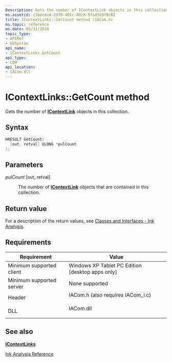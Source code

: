 ```yaml
---
Description: Gets the number of IContextLink objects in this collection.
ms.assetid: c3becacd-2df0-401c-88c8-5fad3e9f8c02
title: IContextLinks::GetCount method (IACom.h)
ms.topic: reference
ms.date: 05/31/2018
topic_type: 
- APIRef
- kbSyntax
api_name: 
- IContextLinks.GetCount
api_type: 
- COM
api_location: 
- IACom.dll
---
```


# IContextLinks::GetCount method

Gets the number of [**IContextLink**](icontextlink.md) objects in this collection.

## Syntax


```C++
HRESULT GetCount(
  [out, retval] ULONG *pulCount
);
```



## Parameters

<dl> <dt>

*pulCount* \[out, retval\]
</dt> <dd>

The number of [**IContextLink**](icontextlink.md) objects that are contained in this collection.

</dd> </dl>

## Return value

For a description of the return values, see [Classes and Interfaces - Ink Analysis](classes-and-interfaces---ink-analysis.md).

## Requirements



| Requirement | Value |
|-------------------------------------|---------------------------------------------------------------------------------------------------------------|
| Minimum supported client<br/> | Windows XP Tablet PC Edition \[desktop apps only\]<br/>                                                 |
| Minimum supported server<br/> | None supported<br/>                                                                                     |
| Header<br/>                   | <dl> <dt>IACom.h (also requires IACom\_i.c)</dt> </dl> |
| DLL<br/>                      | <dl> <dt>IACom.dll</dt> </dl>                          |



## See also

<dl> <dt>

[**IContextLinks**](icontextlinks.md)
</dt> <dt>

[Ink Analysis Reference](ink-analysis-reference.md)
</dt> </dl>

 

 




